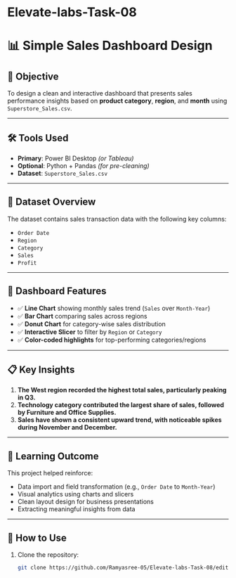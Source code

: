 # Elevate-labs-Task-08

# 📊 Simple Sales Dashboard Design

## 🎯 Objective
To design a clean and interactive dashboard that presents sales performance insights based on **product category**, **region**, and **month** using `Superstore_Sales.csv`.

---

## 🛠 Tools Used
- **Primary**: Power BI Desktop *(or Tableau)*
- **Optional**: Python + Pandas *(for pre-cleaning)*
- **Dataset**: `Superstore_Sales.csv`

---

## 📁 Dataset Overview
The dataset contains sales transaction data with the following key columns:
- `Order Date`
- `Region`
- `Category`
- `Sales`
- `Profit`

---

## 📌 Dashboard Features
- ✅ **Line Chart** showing monthly sales trend (`Sales` over `Month-Year`)
- ✅ **Bar Chart** comparing sales across regions
- ✅ **Donut Chart** for category-wise sales distribution
- ✅ **Interactive Slicer** to filter by `Region` or `Category`
- ✅ **Color-coded highlights** for top-performing categories/regions

---

## 📋 Key Insights
1. **The West region recorded the highest total sales, particularly peaking in Q3.**
2. **Technology category contributed the largest share of sales, followed by Furniture and Office Supplies.**
3. **Sales have shown a consistent upward trend, with noticeable spikes during November and December.**

---

## 🧠 Learning Outcome
This project helped reinforce:
- Data import and field transformation (e.g., `Order Date` to `Month-Year`)
- Visual analytics using charts and slicers
- Clean layout design for business presentations
- Extracting meaningful insights from data

---

## 📎 How to Use
1. Clone the repository:
   ```bash
   git clone https://github.com/Ramyasree-05/Elevate-labs-Task-08/edit/main/README.md
